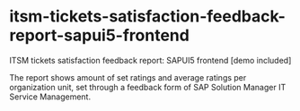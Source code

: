 # itsm-tickets-satisfaction-feedback-report-sapui5-frontend
ITSM tickets satisfaction feedback report: SAPUI5 frontend [demo included]

The report shows amount of set ratings and average ratings per organization unit, set through a feedback form of SAP Solution Manager IT Service Management.
